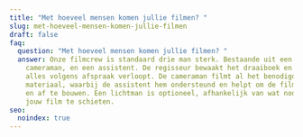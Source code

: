 ```yaml
---
title: "Met hoeveel mensen komen jullie filmen? "
slug: met-hoeveel-mensen-komen-jullie-filmen
draft: false
faq:
  question: "Met hoeveel mensen komen jullie filmen? "
  answer: Onze filmcrew is standaard drie man sterk. Bestaande uit een regisseur,
    cameraman, en een assistent. De regisseur bewaakt het draaiboek en zorgt dat
    alles volgens afspraak verloopt. De cameraman filmt al het benodigde
    materiaal, waarbij de assistent hem ondersteund en helpt om de filmsets op
    en af te bouwen. Een lichtman is optioneel, afhankelijk van wat nodig is om
    jouw film te schieten.
seo:
  noindex: true
---
```

